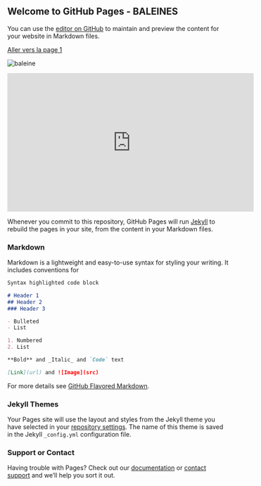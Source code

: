 ## Welcome to GitHub Pages - BALEINES

You can use the [editor on GitHub](https://github.com/controverses/conservation-des-baleines/edit/master/index.md) to maintain and preview the content for your website in Markdown files.


[Aller vers la page 1](https://controverses.github.io/conservation-des-baleines/page1)

![baleine](http://whalesunderwater.com/wp-content/uploads/2015/11/whales-underwater-darrenjew-whale-02a.jpg)

<iframe width="560" height="315" src="https://www.youtube.com/embed/Y46MYZzqaYk" frameborder="0" allowfullscreen></iframe>


Whenever you commit to this repository, GitHub Pages will run [Jekyll](https://jekyllrb.com/) to rebuild the pages in your site, from the content in your Markdown files.

### Markdown

Markdown is a lightweight and easy-to-use syntax for styling your writing. It includes conventions for

```markdown
Syntax highlighted code block

# Header 1
## Header 2
### Header 3

- Bulleted
- List

1. Numbered
2. List

**Bold** and _Italic_ and `Code` text

[Link](url) and ![Image](src)
```

For more details see [GitHub Flavored Markdown](https://guides.github.com/features/mastering-markdown/).

### Jekyll Themes

Your Pages site will use the layout and styles from the Jekyll theme you have selected in your [repository settings](https://github.com/controverses/conservation-des-baleines/settings). The name of this theme is saved in the Jekyll `_config.yml` configuration file.

### Support or Contact

Having trouble with Pages? Check out our [documentation](https://help.github.com/categories/github-pages-basics/) or [contact support](https://github.com/contact) and we’ll help you sort it out.
